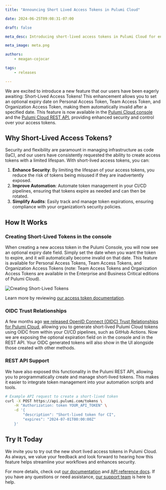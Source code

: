 ```yaml
---
title: "Announcing Short Lived Access Tokens in Pulumi Cloud"

date: 2024-06-25T09:08:31-07:00

draft: false

meta_desc: Introducing short-lived access tokens in Pulumi Cloud for enhanced security and flexibility, now available in the console and REST API.

meta_image: meta.png

authors:
    - meagan-cojocar

tags:
    - releases

---
```


We are excited to introduce a new feature that our users have been eagerly awaiting: Short-Lived Access Tokens! This enhancement allows you to set an optional expiry date on Personal Access Token, Team Access Token, and Organization Access Token, making them automatically invalid after a specified date. This feature is now available in the [Pulumi Cloud console](app.pulumi.com) and the [Pulumi Cloud REST API](/docs/pulumi-cloud/cloud-rest-api), providing enhanced security and control over your access tokens.

<!--more-->

## Why Short-Lived Access Tokens?

Security and flexibility are paramount in managing infrastructure as code (IaC), and our users have consistently requested the ability to create access tokens with a limited lifespan. With short-lived access tokens, you can:

1. **Enhance Security**: By limiting the lifespan of your access tokens, you reduce the risk of tokens being misused if they are inadvertently exposed.
2. **Improve Automation**: Automate token management in your CI/CD pipelines, ensuring that tokens expire as needed and can then be rotated.
3. **Simplify Audits**: Easily track and manage token expirations, ensuring compliance with your organization’s security policies.

## How It Works

### Creating Short-Lived Tokens in the console

When creating a new access token in the Pulumi Console, you will now see an optional expiry date field. Simply set the date when you want the token to expire, and it will automatically become invalid on that date. This feature is available for Personal Access Tokens, Team Access Tokens, and Organization Access Tokens (note: Team Access Tokens and Organization Access Tokens are available in the Enterprise and Business Critical editions of Pulumi Cloud).

![Creating Short-Lived Tokens](create.gif)

Learn more by reviewing [our access token documentation](/docs/pulumi-cloud/access-management/access-tokens).

### OIDC Trust Relationships

A few months ago [we released OpenID Connect (OIDC) Trust Relationships for Pulumi Cloud](/blog/oidc-trust-relationships), allowing you to generate short-lived Pulumi Cloud tokens using OIDC from within your CI/CD pipelines, such as GitHub Actions. Now we are exposing the optional expiration field on in the console and in the REST API. Your OIDC generated tokens will also show in the UI alongside those created with other methods.

### REST API Support

We have also exposed this functionality in the Pulumi REST API, allowing you to programmatically create and manage short-lived tokens. This makes it easier to integrate token management into your automation scripts and tools.

```bash
# Example API request to create a short-lived token
curl -X POST https://api.pulumi.com/tokens \
    -H "Authorization: token YOUR_API_TOKEN" \
    -d '{
        "description": "Short-lived token for CI",
        "expires": "2024-07-01T00:00:00Z"
    }'
```

## Try It Today

We invite you to try out the new short lived access tokens in Pulumi Cloud. As always, we value your feedback and look forward to hearing how this feature helps streamline your workflows and enhances security.

For more details, check out [our documentation](/docs/pulumi-cloud/access-management/access-tokens) and [API reference docs](/docs/pulumi-cloud/cloud-rest-api). If you have any questions or need assistance, [our support team](https://support.pulumi.com/hc/en-us) is here to help.
